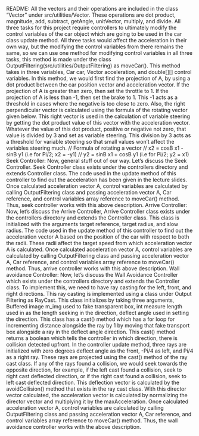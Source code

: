 README: All the vectors and their operations are included in the class
“Vector” under src/utilities/Vector. These operations are dot product,
magnitude, add, subtract, getAngle, unitVector, multiply, and divide.
All three tasks for this project require controllers to ultimately
modify the control variables of the car object which are going to be
used in the car class update method. All three tasks would affect the
acceleration in their own way, but the modifying the control variables
from there remains the same, so we can use one method for modifying
control variables in all three tasks, this method is made under the
class OutputFiltering(src/utilities/OutputFiltering) as moveCar(). This
method takes in three variables, Car car, Vector acceleration, and
double[][] control variables. In this method, we would first find the
projection of A, by using a dot product between the car position vector
and acceleration vector. If the projection of A is greater than zero,
then set the throttle to 1. If the projection of A is less than -1, then
set the brake to 1. This -1 acts as a threshold in cases where the
negative is too close to zero. Also, the right perpendicular vector is
calculated using the formula of the rotating vector given below. This
right vector is used in the calculation of variable steering by getting
the dot product value of this vector with the acceleration vector.
Whatever the value of this dot product, positive or negative not zero,
that value is divided by 3 and set as variable steering. This division
by 3 acts as a threshold for variable steering so that small values
won’t affect the variables steering much. // Formula of rotating a
vector // x2 = cosB x1 - sinB y1 (i.e for Pi/2; x2 = -y1) // y2 = sinB
x1 + cosB y1 (i.e for Pi/2; y2 = x1) Seek Controller: Now, general stuff
out of our way. Let’s discuss the Seek Controller. Seek Controller class
exists under the controllers directory and extends Controller class. The
code used in the update method of this controller to find out the
acceleration has been given in the lecture slides. Once calculated
acceleration vector A, control variables are calculated by calling
OutputFiltering class and passing acceleration vector A, Car reference,
and control variables array reference to moveCar() method. Thus, seek
controller works with this above description. Arrive Controller: Now,
let’s discuss the Arrive Controller, Arrive Controller class exists
under the controllers directory and extends the Controller class. This
class is initialized with the arguments target reference, target radius,
and slow radius. The code used in the update method of this controller
to find out the acceleration vector A based on the position of the car
with respect to both the radii. These radii affect the target speed from
which acceleration vector A is calculated. Once calculated acceleration
vector A, control variables are calculated by calling OutputFiltering
class and passing acceleration vector A, Car reference, and control
variables array reference to moveCar() method. Thus, arrive controller
works with this above description. Wall avoidance Controller: Now, let’s
discuss the Wall Avoidance Controller which exists under the controllers
directory and extends the Controller class. To implement this, we need
to have ray casting for the left, front, and right directions. This ray
casting is implemented using a class under Output Filtering as RayCast.
This class initializes by taking three arguments, Buffered image m\_img
used to fake transparent box, int measure length used in as the length
seeking in the direction, deflect angle used in setting the direction.
This class has a cast() method which has a for loop for incrementing
distance alongside the ray by 1 by moving that fake transport box
alongside a ray in the deflect angle direction. This cast() method
returns a boolean which tells the controller in which direction, there
is collision detected upfront. In the controller update method, three
rays are initialized with zero degrees deflect angle as the front, -Pi/4
as left, and Pi/4 as a right ray. These rays are projected using the
cast() method of the ray cast class. If any of the rays found a
collision, we would seek towards the opposite direction, for example, if
the left cast found a collision, seek to right cast deflected direction,
or if the right cast found a collision, seek to left cast deflected
direction. This deflection vector is calculated by the avoidCollision()
method that exists in the ray cast class. With this director vector
calculated, the acceleration vector is calculated by normalizing the
director vector and multiplying it by the maxAcceleration. Once
calculated acceleration vector A, control variables are calculated by
calling OutputFiltering class and passing acceleration vector A, Car
reference, and control variables array reference to moveCar() method.
Thus, the wall avoidance controller works with the above description.
